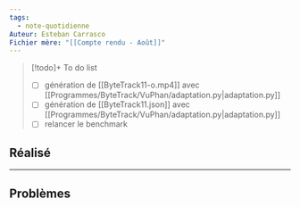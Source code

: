 ```yaml
---
tags:
  - note-quotidienne
Auteur: Esteban Carrasco
Fichier mère: "[[Compte rendu - Août]]"
---
```


> [!todo]+ To do list
> - [ ] génération de [[ByteTrack11-o.mp4]] avec [[Programmes/ByteTrack/VuPhan/adaptation.py|adaptation.py]]
> - [ ] génération de [[ByteTrack11.json]] avec [[Programmes/ByteTrack/VuPhan/adaptation.py|adaptation.py]]
> - [ ] relancer le benchmark


## Réalisé


---
## Problèmes


